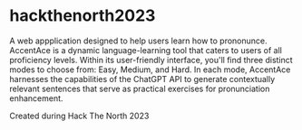 # hackthenorth2023
A web appplication designed to help users learn how to prononunce.
AccentAce is a dynamic language-learning tool that caters to users of all proficiency levels. 
Within its user-friendly interface, you'll find three distinct modes to choose from: Easy, Medium, and Hard. 
In each mode, AccentAce harnesses the capabilities of the ChatGPT API to generate contextually relevant sentences that serve as practical exercises for pronunciation enhancement.

Created during Hack The North 2023
